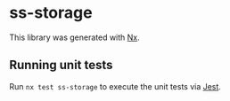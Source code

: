 # ss-storage

This library was generated with [Nx](https://nx.dev).

## Running unit tests

Run `nx test ss-storage` to execute the unit tests via [Jest](https://jestjs.io).
